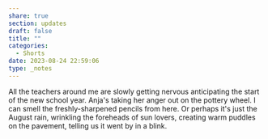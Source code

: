 ```yaml
---
share: true
section: updates
draft: false
title: ""
categories:
  - Shorts
date: 2023-08-24 22:59:06
type: _notes
---
```


All the teachers around me are slowly getting nervous anticipating the start of the new school year. Anja's taking her anger out on the pottery wheel. I can smell the freshly-sharpened pencils from here. Or perhaps it's just the August rain, wrinkling the foreheads of sun lovers, creating warm puddles on the pavement, telling us it went by in a blink.
